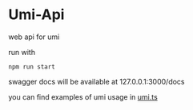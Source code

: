 # Umi-Api 

web api for umi


run with
```
npm run start
```

swagger docs will be available at 127.0.0.1:3000/docs

you can find examples of umi usage in [umi.ts](./src/umi.ts)